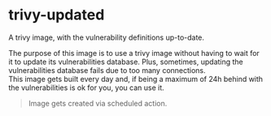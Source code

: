 # trivy-updated

A trivy image, with the vulnerability definitions up-to-date.

The purpose of this image is to use a trivy image without having to wait for it to update its vulnerabilities database. Plus, sometimes, updating the vulnerabilities database fails due to too many connections.  
This image gets built every day and, if being a maximum of 24h behind with the vulnerabilities is ok for you, you can use it.

> Image gets created via scheduled action.
